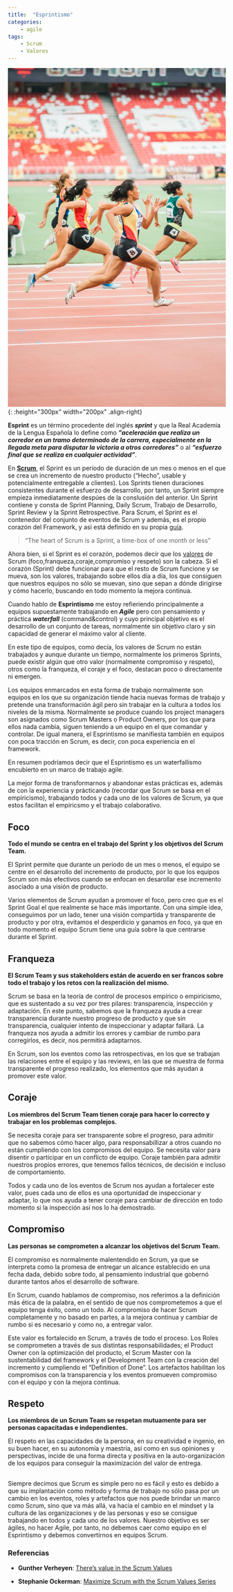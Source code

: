```yaml
---
title:  "Esprintismo"
categories: 
    - agile
tags:
    - Scrum
    - Valores
---
```


![Photo by Jonathan Chng on Unsplash](/assets/images/jonathan_chng_1131663_unsplash.jpg){: :height="300px" width="200px" .align-right} 

**Esprint** es un término procedente del inglés ***sprint*** y que la Real Academia de la Lengua Española lo define como ***"aceleración que realiza un corredor en un tramo determinado de la carrera, especialmente en la llegada meta para disputar la victoria a otros corredores”*** o al ***“esfuerzo final que se realiza en cualquier actividad”***.

En **[Scrum](/agile/scrum-por-donde-empiezo/)**, el Sprint es un período de duración de un mes o menos en el que se crea un incremento de nuestro producto (“Hecho”, usable y potencialmente entregable a clientes). Los Sprints tienen duraciones consistentes durante el esfuerzo de desarrollo, por tanto, un Sprint siempre empieza inmediatamente despúes de la conslusión del anterior. Un Sprint contiene y consta de Sprint Planning, Daily Scrum, Trabajo de Desarrollo, Sprint Review y la Sprint Retrospective. Para Scrum, el Sprint es el contenedor del conjunto de eventos de Scrum y además, es el propio corazón del Framework, y así está definido en su propia [guía](https://www.scrumguides.org/scrum-guide.html).

> “The heart of Scrum is a Sprint, a time-box of one month or less”

Ahora bien, si el Sprint es el corazón, podemos decir que los [valores](https://www.scrum.org/resources/scrum-values-poster) de Scrum (foco,franqueza,coraje,compromiso y respeto) son la cabeza. Si el corazón (Sprint) debe funcionar para que el resto de Scrum funcione y se mueva, son los valores, trabajando sobre ellos día a día, los que consiguen que nuestros equipos no sólo se muevan, sino que sepan a dónde dirigirse y cómo hacerlo, buscando en todo momento la mejora continua.

Cuando hablo de **Esprintismo** me estoy refieriendo principalmente a equipos supuestamente trabajando en ***Agile*** pero con pensamiento y práctica ***waterfall*** (command&control) y cuyo principal objetivo es el desarrollo de un conjunto de tareas, normalmente sin objetivo claro y sin capacidad de generar el máximo valor al cliente.

En este tipo de equipos, como decía, los valores de Scrum no están trabajados y aunque durante un tiempo, normalmente los primeros Sprints, puede existir algún que otro valor (normalmente compromiso y respeto), otros como la franqueza, el coraje y el foco, destacan poco o directamente ni emergen.

Los equipos enmarcados en esta forma de trabajo normalmente son equipos en los que su organización tiende hacia nuevas formas de trabajo y pretende una transformación ágil pero sin trabajar en la cultura a todos los niveles de la misma. Normalmente se produce cuando los project managers son asignados como Scrum Masters o Product Owners, por los que para ellos nada cambia, siguen teniendo a un equipo en el que comandar y controlar.
De igual manera, el Esprintismo se manifiesta también en equipos con poca tracción en Scrum, es decir, con poca experiencia en el framework.

En resumen podríamos decir que el Esprintismo es un waterfallismo encubierto en un marco de trabajo agile.

La mejor forma de transformarnos y abandonar estas prácticas es, además de con la experiencia y prácticando (recordar que Scrum se basa en el empiricismo), trabajando todos y cada uno de los valores de Scrum, ya que estos facilitan el empiricsmo y el trabajo colaborativo.

## Foco

**Todo el mundo se centra en el trabajo del Sprint y los objetivos del Scrum Team.**

El Sprint permite que durante un periodo de un mes o menos, el equipo se centre en el desarrollo del incremento de producto, por lo que los equipos Scrum son más efectivos cuando se enfocan en desarollar ese incremento asociado a una visión de producto.

Varios elementos de Scrum ayudan a promover el foco, pero creo que es el Sprint Goal el que realmente se hace más importante. Con una simple idea, conseguimos por un lado, tener una visión compartida y transparente de producto y por otra, evitamos el desperdicio y ganamos en foco, ya que en todo momento el equipo Scrum tiene una guía sobre la que centrarse durante el Sprint.

## Franqueza

**El Scrum Team y sus stakeholders están de acuerdo en ser francos sobre todo el trabajo y los retos con la realización del mismo.**

Scrum se basa en la teoría de control de procesos empírico o empiricismo, que es sustentado a su vez por tres pilares: transparencia, inspección y adaptación. En este punto, sabemos que la franqueza ayuda a crear transparencia durante nuestro progreso de producto y que sin transparencia, cualquier intento de inspeccionar y adaptar fallará.
La franqueza nos ayuda a admitir los errores y cambiar de rumbo para corregirlos, es decir, nos permitirá adaptarnos.

En Scrum, son los eventos como las retrospectivas, en los que se trabajan las relaciones entre el equipo y las reviews, en las que se muestra de forma transparente el progreso realizado, los elementos que más ayudan a promover este valor.

## Coraje

**Los miembros del Scrum Team tienen coraje para hacer lo correcto y trabajar en los problemas complejos.**

Se necesita coraje para ser transparente sobre el progreso, para admitir que no sabemos cómo hacer algo, para responsabillizar a otros cuando no están cumpliendo con los compromisos del equipo. Se necesita valor para disentir o participar en un conflicto de equipo. 
Coraje también para admitir nuestros propios errores, que tenemos fallos técnicos, de decisión e incluso de comportamiento.

Todos y cada uno de los eventos de Scrum nos ayudan a fortalecer este valor, pues cada uno de ellos es una oportunidad de inspeccionar y adaptar, lo que nos ayuda a tener coraje para cambiar de dirección en todo momento si la inspección así nos lo ha demostrado.

## Compromiso

**Las personas se comprometen a alcanzar los objetivos del Scrum Team.**

El compromiso es normalmente malentendido en Scrum, ya que se interpreta como la promesa de entregar un alcance establecido en una fecha dada, debido sobre todo, al pensamiento industrial que gobernó durante tantos años el desarrollo de software.

En Scrum, cuando hablamos de compromiso, nos referimos a la definición más ética de la palabra, en el sentido de que nos comprometemos a que el equipo tenga éxito, como un todo. Al compromiso de hacer Scrum completamente y no basado en partes, a la mejora continua y cambiar de rumbo si es necesario y como no, a entregar valor.

Este valor es fortalecido en Scrum, a través de todo el proceso. Los Roles se comprometen a través de sus distintas responsabilidades; el Product Owner con la optimización del producto, el Scrum Master con la sustentabilidad del framework y el Development Team con la creación del incremento y cumpliendo el “Definition of Done”. Los artefactos habilitan los compromisos con la transparencia y los eventos promueven compromiso con el equipo y con la mejora continua. 


## Respeto

**Los miembros de un Scrum Team se respetan mutuamente para ser personas capacitadas e independientes.**

El respeto en las capacidades de la persona, en su creatividad e ingenio, en su buen hacer, en su autonomía y maestría, así como en sus opiniones y perspectivas, incide de una forma directa y positiva en la auto-organización de los equipos para conseguir la maximización del valor de entrega.


##

Siempre decimos que Scrum es simple pero no es fácil y esto es debido a que su implantación como método y forma de trabajo no sólo pasa por un cambio en los eventos, roles y artefactos que nos puede brindar un marco como Scrum, sino que va más allá, va hacia el cambio en el mindset y la cultura de las organizaciones y de las personas y eso se consigue trabajando en todos y cada uno de los valores. Nuestro objetivo es ser ágiles, no hacer Agile, por tanto, no debemos caer como equipo en el Esprintismo y debemos convertirnos en equipos Scrum.


### Referencias

* **Gunther Verheyen**: [There’s value in the Scrum Values](https://guntherverheyen.com/2013/05/03/theres-value-in-the-scrum-values/)

* **Stephanie Ockerman**: [Maximize Scrum with the Scrum Values Series](https://www.scrum.org/resources/blog/maximize-scrum-scrum-values-focus-part-1-5)


